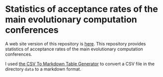 # Statistics of acceptance rates of the main evolutionary computation conferences

A web site version of this repository is [here](https://ryojitanabe.github.io/ecconf/). This repository provides statistics of acceptance rates of the main evolutionary computation conferences.

I used [the CSV To Markdown Table Generator](https://donatstudios.com/CsvToMarkdownTable) to convert a CSV file in the directory ``data`` to a markdown format. 

